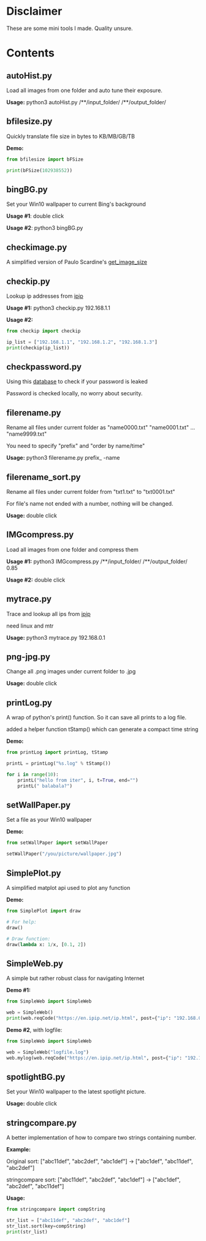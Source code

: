 # Disclaimer

These are some mini tools I made. Quality unsure.

# Contents

## autoHist.py

Load all images from one folder and auto tune their exposure.

**Usage:** python3 autoHist.py /\*\*/input_folder/ /\*\*/output_folder/

## bfilesize.py

Quickly translate file size in bytes to KB/MB/GB/TB

**Demo:**

```python
from bfilesize import bFSize

print(bFSize(102938552))
```

## bingBG.py

Set your Win10 wallpaper to current Bing's background

**Usage #1**: double click

**Usage #2**: python3 bingBG.py

## checkimage.py

A simplified version of Paulo Scardine's [get\_image\_size](https://github.com/scardine/image_size)

## checkip.py

Lookup ip addresses from [ipip](https://en.ipip.net/ip.html)

**Usage #1:** python3 checkip.py 192.168.1.1

**Usage #2:**

```python
from checkip import checkip

ip_list = ["192.168.1.1", "192.168.1.2", "192.168.1.3"]
print(checkip(ip_list))

```

## checkpassword.py

Using this [database](https://api.pwnedpasswords.com) to check if your password is leaked

Password is checked locally, no worry about security.

## filerename.py

Rename all files under current folder as "name0000.txt" "name0001.txt" ... "name9999.txt"

You need to specify "prefix" and "order by name/time"

**Usage:** python3 filerename.py prefix_ -name

## filerename_sort.py

Rename all files under current folder from "txt1.txt" to "txt0001.txt"

For file's name not ended with a number, nothing will be changed.

**Usage:** double click

## IMGcompress.py

Load all images from one folder and compress them

**Usage #1:** python3 IMGcompress.py /\*\*/input_folder/ /\*\*/output_folder/ 0.85

**Usage #2:** double click

## mytrace.py

Trace and lookup all ips from [ipip](https://en.ipip.net/ip.html)

need linux and mtr

**Usage:** python3 mytrace.py 192.168.0.1

## png-jpg.py

Change all .png images under current folder to .jpg

**Usage:** double click

## printLog.py

A wrap of python's print() function. So it can save all prints to a log file.

added a helper function tStamp() which can generate a compact time string

**Demo:**

```python
from printLog import printLog, tStamp

printL = printLog("%s.log" % tStamp())

for i in range(10):
    printL("hello from iter", i, t=True, end="")
    printL(" balabala?")

```

## setWallPaper.py

Set a file as your Win10 wallpaper

**Demo:**

```python
from setWallPaper import setWallPaper

setWallPaper("/you/picture/wallpaper.jpg")

```

## SimplePlot.py

A simplified matplot api used to plot any function

**Demo:**

```python
from SimplePlot import draw

# For help:
draw()

# Draw function:
draw(lambda x: 1/x, [0.1, 2])

```

## SimpleWeb.py

A simple but rather robust class for navigating Internet

**Demo #1:**

```python
from SimpleWeb import SimpleWeb

web = SimpleWeb()
print(web.reqCode("https://en.ipip.net/ip.html", post={"ip": "192.168.0.1"}))

```

**Demo #2**, with logfile:

```python
from SimpleWeb import SimpleWeb

web = SimpleWeb("logfile.log")
web.mylog(web.reqCode("https://en.ipip.net/ip.html", post={"ip": "192.168.0.1"}))

```

## spotlightBG.py

Set your Win10 wallpaper to the latest spotlight picture.

**Usage:** double click

## stringcompare.py

A better implementation of how to compare two strings containing number.

**Example:**

Original sort: ["abc11def", "abc2def", "abc1def"] -> ["abc1def", "abc11def", "abc2def"]

stringcompare sort: ["abc11def", "abc2def", "abc1def"] -> ["abc1def", "abc2def", "abc11def"]

**Usage:**

```python
from stringcompare import compString

str_list = ["abc11def", "abc2def", "abc1def"]
str_list.sort(key=compString)
print(str_list)

```
